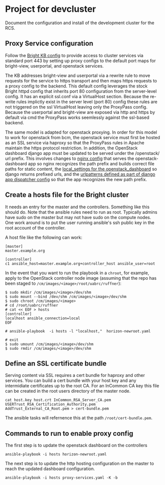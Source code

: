 # Project for devcluster

Document the configuration and install of the development
cluster for the RCS.

## Proxy Service configuration

Follow the [Bright KB config](http://kb.brightcomputing.com/faq/index.php?action=artikel&cat=9&id=291)
to provide access to cluster services
via standard port 443 by setting up proxy configs to the
default port maps for bright-view, userportal, and openstack services.

The KB addresses bright-view and userportal via a rewrite rule
to move requests for the service to https transport and then
maps https requests to a proxy config to the backend. This default config
leverages the stock Bright httpd config that inherits port 80 configuration
from the server-level config. It has an explicit ssl.conf via a VirtualHost
section.  Because the re-write rules implictly exist in the server level (port
80) config these rules are not triggered on the ssl VirtualHost leaving only
the ProxyPass config.  Because the userportal and bright-view are exposed
via http and https by default via cmd the ProxyPass works seemlessly against
the ssl-based backend.

The same model is adapted for openstack proxying.  In order for this model to
work for openstack from bcm, the openstack service must first be hosted as
an SSL service via haproxy so that the ProxyPass rules in Apache maintain the
https protocol restriction.  In addition, the OpenStack dashboard django app
must be updated to be served under the /openstack/ url prefix.  This involves
changes to [nginx config](http://nginx.org/en/docs/http/ngx_http_core_module.html#alias)
 that serves the openstack-dashboard app so nginx recognizes the path prefix and builds correct file paths for static content, the [local_settings for the openstack_dashboard](https://docs.djangoproject.com/en/2.2/topics/settings/#django-settings) so django returns prefixed urls,  and the [urlpatterns defined as part of django app dispatcher config](https://docs.djangoproject.com/en/1.11/topics/http/urls/) so that the app recognizes the new path prefix.



## Create a hosts file for the Bright cluster
It needs an entry for the master and the controllers.  Something like this should do.
Note that the ansible rules need to run as root.  Typically admins have sudo
on the master but may not have sudo on the compute nodes.  One work around is
to put the user running ansible's ssh public key in the root account of the
controller.

A host file like the following can work:
```
[master]
master.example.org

[controller]
c1 ansible_host=master.example.org+controller_host ansible_user=root
```

In the event that you want to run the playbook in a `chroot`, for example, apply to the OpenStack controller node image (assuming that the repo has been staged to `/cm/images/<image>/root/uabrc/ruffner`):

```shell
$ sudo mkdir /cm/images/<image>/dev/shm
$ sudo mount --bind /dev/shm /cm/images/<image>/dev/shm
$ sudo chroot /cm/images/<image>
# cd /root/uabrc/ruffner
# cat << EOF > hosts
[controller]
localhost ansible_connection=local
EOF

# ansible-playbook  -i hosts -l "localhost,"  horizon-newroot.yaml

# exit
$ sudo umount /cm/images/<image>/dev/shm
$ sudo rmdir /cm/images/<image>/dev/shm
```

## Define an SSL certificate bundle

Serving content via SSL requires a cert bundle for haproxy
and other services.  You can build a cert bundle with your host key and any
intermidiate certificates up to the root CA.  For an InCommon CA key this file
can be created in the root users directory of the master node.
```
cat host.key host.crt InCommon_RSA_Server_CA.pem USERTrust_RSA_Certification_Authority.pem AddTrust_External_CA_Root.pem > cert-bundle.pem
```
The ansible tasks will refernence this at the path `/root/cert-bundle.pem`.

## Commands to run to enable proxy config

The first step is to update the openstack dashboard on the controllers
```
ansible-playbook -i hosts horizon-newroot.yaml
```

The next step is to update the http hosting configuration on the master to
reach the updated dashboard configuration.
```
ansible-playbook -i hosts proxy-services.yaml -K -b
```
